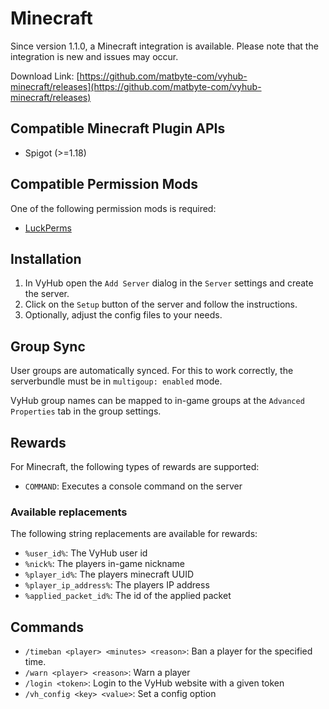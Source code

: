 # Minecraft

Since version 1.1.0, a Minecraft integration is available. Please note that the integration is new and issues may occur.

Download Link:
[https://github.com/matbyte-com/vyhub-minecraft/releases](https://github.com/matbyte-com/vyhub-minecraft/releases)

## Compatible Minecraft Plugin APIs

- Spigot (>=1.18)

## Compatible Permission Mods

One of the following permission mods is required:

- [LuckPerms](https://luckperms.net)

## Installation

1. In VyHub open the `Add Server` dialog in the `Server` settings and create the server.
2. Click on the `Setup` button of the server and follow the instructions.
3. Optionally, adjust the config files to your needs.

## Group Sync
User groups are automatically synced. For this to work correctly, the serverbundle must be in `multigoup: enabled` mode.

VyHub group names can be mapped to in-game groups at the `Advanced Properties` tab in the group settings.


## Rewards
For Minecraft, the following types of rewards are supported:

- `COMMAND`: Executes a console command on the server

### Available replacements
The following string replacements are available for rewards:

- `%user_id%`: The VyHub user id
- `%nick%`: The players in-game nickname
- `%player_id%`: The players minecraft UUID
- `%player_ip_address%`: The players IP address
- `%applied_packet_id%`: The id of the applied packet

## Commands

- `/timeban <player> <minutes> <reason>`: Ban a player for the specified time.
- `/warn <player> <reason>`: Warn a player
- `/login <token>`: Login to the VyHub website with a given token
- `/vh_config <key> <value>`: Set a config option